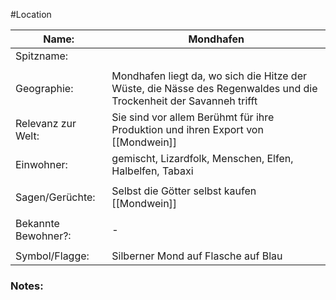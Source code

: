 #Location

| Name:               | Mondhafen                                                                                                          |
| ------------------- | ------------------------------------------------------------------------------------------------------------------ |
| Spitzname:          |                                                                                                                    |
|                     |                                                                                                                    |
| Geographie:         | Mondhafen liegt da, wo sich die Hitze der Wüste, die Nässe des Regenwaldes und die Trockenheit der Savanneh trifft |
| Relevanz zur Welt:  | Sie sind vor allem Berühmt für ihre Produktion und ihren Export von [[Mondwein]]                                   |
| Einwohner:          | gemischt, Lizardfolk, Menschen, Elfen, Halbelfen, Tabaxi                                                           |
|                     |                                                                                                                    |
| Sagen/Gerüchte:     | Selbst die Götter selbst kaufen [[Mondwein]]                                                                       |
|                     |                                                                                                                    |
| Bekannte Bewohner?: | -                                                                                                                  |
|                     |                                                                                                                    |
| Symbol/Flagge:      | Silberner Mond auf Flasche auf Blau                                                                                |
### Notes:


